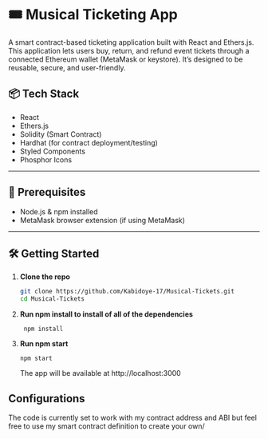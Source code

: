 # 🎟️ Musical Ticketing App

A smart contract-based ticketing application built with React and Ethers.js. This application lets users buy, return, and refund event tickets through a connected Ethereum wallet (MetaMask or keystore). It’s designed to be reusable, secure, and user-friendly.



## 📦 Tech Stack

- React  
- Ethers.js  
- Solidity (Smart Contract)  
- Hardhat (for contract deployment/testing)  
- Styled Components  
- Phosphor Icons

---

## 🔧 Prerequisites

- Node.js & npm installed  
- MetaMask browser extension (if using MetaMask)

---

## 🛠️ Getting Started

1. **Clone the repo**  
   ```bash
   git clone https://github.com/Kabidoye-17/Musical-Tickets.git
   cd Musical-Tickets
2. **Run npm install to install of all of the dependencies**
	```
	 npm install
	 ```
3. **Run npm start**
	```
	npm start
	```
	The app will be available at http://localhost:3000

## Configurations
The code is currently set to work with my contract address and ABI but feel free to use my smart contract definition to create your own/

